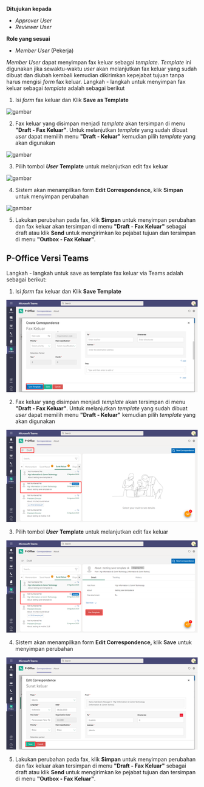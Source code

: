 **Ditujukan kepada**

- *Approver User*
- *Reviewer User*

**Role yang sesuai**

- *Member User* (Pekerja)

*Member User* dapat menyimpan fax keluar sebagai *template*. *Template* ini digunakan jika sewaktu-waktu *user* akan melanjutkan fax keluar yang sudah dibuat dan diubah kembali kemudian dikirimkan kepejabat tujuan tanpa harus mengisi *form* fax keluar. Langkah - langkah untuk menyimpan fax keluar sebagai *template* adalah sebagai berikut

1. Isi *form* fax keluar dan Klik **Save as Template**

![gambar](SC_FaxKeluar/FK14.png)

2. Fax keluar yang disimpan menjadi *template* akan tersimpan di menu **"Draft - Fax Keluar"**. Untuk melanjutkan *template* yang sudah dibuat *user* dapat memilih menu **"Draft - Keluar"** kemudian pilih *template* yang akan digunakan

![gambar](SC_FaxKeluar/FK15.png)

3. Pilih tombol ***User*** **Template** untuk melanjutkan edit fax keluar

![gambar](SC_FaxKeluar/FK16.png)

4. Sistem akan menampilkan form **Edit Correspondence,** klik **Simpan** untuk menyimpan perubahan

![gambar](SC_FaxKeluar/FK17.png)

5. Lakukan perubahan pada fax, klik **Simpan** untuk menyimpan perubahan dan fax keluar akan tersimpan di menu **"Draft - Fax Keluar"** sebagai draft atau klik **Send** untuk mengirimkan ke pejabat tujuan dan tersimpan di menu **"Outbox - Fax Keluar"**.


## **P-Office Versi Teams**

Langkah - langkah untuk save as template fax keluar via Teams adalah sebagai berikut:

1. Isi *form* fax keluar dan Klik **Save Template**

![gambar](FaxKeluar/FK_Teams/FK14.png)

2. Fax keluar yang disimpan menjadi *template* akan tersimpan di menu **"Draft - Fax Keluar"**. Untuk melanjutkan *template* yang sudah dibuat *user* dapat memilih menu **"Draft - Keluar"** kemudian pilih *template* yang akan digunakan

![gambar](FaxKeluar/FK_Teams/FK15.png)

3. Pilih tombol ***User*** **Template** untuk melanjutkan edit fax keluar

![gambar](FaxKeluar/FK_Teams/FK16.png)

4. Sistem akan menampilkan form **Edit Correspondence,** klik **Save** untuk menyimpan perubahan

![gambar](FaxKeluar/FK_Teams/FK17.png)

5. Lakukan perubahan pada fax, klik **Simpan** untuk menyimpan perubahan dan fax keluar akan tersimpan di menu **"Draft - Fax Keluar"** sebagai draft atau klik **Send** untuk mengirimkan ke pejabat tujuan dan tersimpan di menu **"Outbox - Fax Keluar"**.